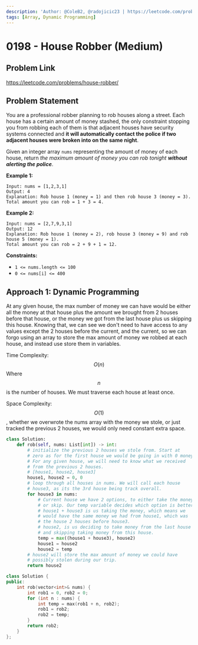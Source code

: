 ```yaml
---
description: 'Author: @ColeB2, @radojicic23 | https://leetcode.com/problems/house-robber/'
tags: [Array, Dynamic Programming]
---
```


# 0198 - House Robber (Medium)

## Problem Link

https://leetcode.com/problems/house-robber/

## Problem Statement

You are a professional robber planning to rob houses along a street. Each house has a certain amount of money stashed, the only constraint stopping you from robbing each of them is that adjacent houses have security systems connected and **it will automatically contact the police if two adjacent houses were broken into on the same night**.

Given an integer array `nums` representing the amount of money of each house, return _the maximum amount of money you can rob tonight **without alerting the police**_.

**Example 1:**

```
Input: nums = [1,2,3,1]
Output: 4
Explanation: Rob house 1 (money = 1) and then rob house 3 (money = 3).
Total amount you can rob = 1 + 3 = 4.
```

**Example 2:**

```
Input: nums = [2,7,9,3,1]
Output: 12
Explanation: Rob house 1 (money = 2), rob house 3 (money = 9) and rob house 5 (money = 1).
Total amount you can rob = 2 + 9 + 1 = 12.
```

**Constraints:**

- `1 <= nums.length <= 100`
- `0 <= nums[i] <= 400`

## Approach 1: Dynamic Programming

At any given house, the max number of money we can have would be either all the money at that house plus the amount we brought from 2 houses before that house, or the money we got from the last house plus us skipping this house. Knowing that, we can see we don't need to have access to any values except the 2 houses before the current, and the current, so we can forgo using an array to store the max amount of money we robbed at each house, and instead use store them in variables.

Time Complexity: $$O(n)$$ Where $$n$$ is the number of houses. We must traverse each house at least once.

Space Complexity: $$O(1)$$, whether we overwrote the nums array with the money we stole, or just tracked the previous 2 houses, we would only need constant extra space.

<Tabs>
<TabItem value="python" label="Python">
<SolutionAuthor name="@ColeB2"/>

```py
class Solution:
    def rob(self, nums: List[int]) -> int:
        # initialize the previous 2 houses we stole from. Start at
        # zero as for the first house we would be going in with 0 money.
        # For any given house, we will need to know what we received
        # from the previous 2 houses.
        # [house1, house2, house3]
        house1, house2 = 0, 0
        # loop through all houses in nums. We will call each house
        # house3, as its the 3rd house being track overall.
        for house3 in nums:
            # Current house we have 2 options, to either take the money.
            # or skip. Our temp variable decides which option is better.
            # house1 + house3 is us taking the money, which means we 
            # would have the same money we had from house1, which was
            # the house 2 houses before house3.
            # house2, is us deciding to take money from the last house
            # and skipping taking money from this house.
            temp = max((house1 + house3), house2)
            house1 = house2
            house2 = temp
        # house2 will store the max amount of money we could have
        # possibly stolen during our trip.
        return house2
```

</TabItem>

<TabItem value="cpp" label="C++">
<SolutionAuthor name="@radojicic23"/>

```cpp
class Solution {
public:
    int rob(vector<int>& nums) {
        int rob1 = 0, rob2 = 0;
        for (int n : nums) {
            int temp = max(rob1 + n, rob2);
            rob1 = rob2;
            rob2 = temp;
        }
        return rob2;
    }
};
```

</TabItem>
</Tabs>
